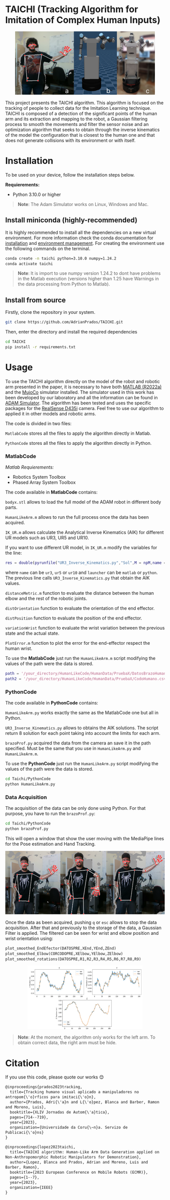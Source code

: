 # **TAICHI (Tracking Algorithm for Imitation of Complex Human Inputs)**
<p align="center">
  <img src="./Images/Imagen1.png" height=200 />
</p>

This project presents the TAICHI algorithm. This algorithm is focused on the tracking of people to collect data for the Imitation Learning technique. TAICHI is composed of a detection of the significant points of the human arm and its extraction and mapping to the robot, a Gaussian filtering process to smooth the movements and filter the sensor noise and an optimization algorithm that seeks to obtain through the inverse kinematics of the model the configuration that is closest to the human one and that does not generate collisions with its environment or with itself.

# Installation
To be used on your device, follow the installation steps below.

**Requierements:**
- Python 3.10.0 or higher

> **Note**: The Adam Simulator works on Linux, Windows and Mac.

## Install miniconda (highly-recommended)
It is highly recommended to install all the dependencies on a new virtual environment. For more information check the conda documentation for [installation](https://conda.io/projects/conda/en/latest/user-guide/install/index.html) and [environment management](https://conda.io/projects/conda/en/latest/user-guide/tasks/manage-environments.html). For creating the environment use the following commands on the terminal.

```bash
conda create -n taichi python=3.10.0 numpy=1.24.2
conda activate taichi
```
> **Note**: It is import to use numpy version 1.24.2 to dont have problems in the Matlab execution (versions higher than 1.25 have Warnings in the data processing from Python to Matlab).
## Install from source
Firstly, clone the repository in your system.
```bash
git clone https://github.com/AdrianPrados/TAICHI.git
```

Then, enter the directory and install the required dependencies
```bash
cd TAICHI
pip install -r requirements.txt
```

# Usage
To use the TAICHI algorithm directly on the model of the robot and robotic arm presented in the paper, it is necessary to have both [MATLAB (R2022a)](https://es.mathworks.com/products/new_products/release2022a.html) and the [MujoCo](https://github.com/openai/mujoco-py) simulator installed. The simulator used in this work has been developed by our laboratory and all the information can be found in [ADAM Simulator](https://github.com/vistormu/adam_simulator). The algorithm has been tested and uses the specific packages for the [RealSense D435i](https://www.intelrealsense.com/depth-camera-d435i/) camera. Feel free to use our algorithm to applied it in other models and robotic arms.

The code is divided in two files:

`MatlabCode` stores all the files to apply the algorithm directly in Matlab.

`PythonCode` stores all the files to apply the algorithm directly in Python.

### **MatlabCode**
*Matlab Requierements:*
- Robotics System Toolbox
- Phased Array System Toolbox

The code available in **MatlabCode** contains:

`bodyx.stl` allows to load the full model of the ADAM robot in different body parts.

`HumanLikeArm.m` allows to run the full process once the data has been acquired.

`IK_UR.m` allows calculate the Analytical Inverse Kinematics (AIK) for different UR models such as UR3, UR5 and UR10.

If you want to use different UR model, in `IK_UR.m` modify the variables for the line:

```matlab
res = double(pyrunfile("UR3_Inverse_Kinematics.py","Sol",M = npM,name = name,launcher = launcher));
```
where `name` can be `ur3`, `ur5` or `ur10` and `launcher` can be `matlab` or `python`. The previous line calls `UR3_Inverse_Kinematics.py` that obtain the AIK values.

`distanceMetric.m` function to evaluate the distance between the human elbow and the rest of the robotic joints.

`distOrientation` function to evaluate the orientation of the end effector.

`distPosition` function to evaluate the position of the end effector.

`variationWrist` function to evaluate the wrist variation between the previous state and the actual state.

`PlotError.m` function to plot the error for the end-effector respect the human wrist.

To use the **MatlabCode** just run the `HumanLikeArm.m` script modifying the values of the path were the data is stored.

```matlab
path = '/your_directory/HumanLikeCode/HumanData/PruebaX/DatosBrazoHumano.csv';
path2 = '/your_directory/HumanLikeCode/HumanData/PruebaX/CodoHumano.csv';
```
### **PythonCode**
The code available in **PythonCode** contains:

`HumanLikeArm.py` works exactly the same as the MatlabCode one but all in Python.

`UR3_Inverse_Kinematics.py` allows to obtains the AIK solutions. The script return 8 solution for each point taking into account the limits for each arm.

`brazoProf.py` acquired the data from the camera an save it in the path specified. Must be the same that you use in `HumanLikeArm.py` and 
`HumanLikeArm.m`.

To use the **PythonCode** just run the `HumanLikeArm.py` script modifying the values of the path were the data is stored.

``` bash
cd Taichi/PythonCode
python HumanLikeArm.py
```

### **Data Acquisition**
The acquisition of the data can be only done using Python. For that purpose, you have to run the `brazoProf.py`:

``` bash
cd Taichi/PythonCode
python brazoProf.py
```
This will open a window that show the user moving with the MediaPipe lines for the Pose estimation and Hand Tracking.

<p align="center">
  <img src="./Images/DataCamera.png" height=200 />
</p>

Once the data as been acquired, pushing `q` or `esc` allows to stop the data acquisition. After that and previously to the storage of the data, a Gaussian Filter is applied. The filtered can be seen for wrist and elbow position and wrist orientation using:

``` python
plot_smoothed_EndEfector(DATOSPRE,XEnd,YEnd,ZEnd)
plot_smoothed_Elbow(CORCODOPRE,XElbow,YElbow,ZElbow)
plot_smoothed_rotations(DATOSPRE,R1,R2,R3,R4,R5,R6,R7,R8,R9)
```

<p align="center">
  <img src="./Images/Gaussian.png" height=200 />
</p>

> **Note**: At the moment, the algorithm only works for the left arm. To obtain correct data, the right arm must be hide.

# Citation
If you use this code, please quote our works :blush:
```
@inproceedings{prados2023tracking,
  title={Tracking humano visual aplicado a manipuladores no antropom{\'o}rficos para imitaci{\'o}n},
  author={Prados, Adri{\'a}n and L{\'o}pez, Blanca and Barber, Ramon and Moreno, Luis},
  booktitle={XLIV Jornadas de Autom{\'a}tica},
  pages={714--719},
  year={2023},
  organization={Universidade da Coru{\~n}a. Servizo de Publicaci{\'o}ns}
}

```
```
@inproceedings{lopez2023taichi,
  title={TAICHI algorithm: Human-Like Arm Data Generation applied on Non-Anthropomorphic Robotic Manipulators for Demonstration},
  author={Lopez, Blanca and Prados, Adrian and Moreno, Luis and Barber, Ramon},
  booktitle={2023 European Conference on Mobile Robots (ECMR)},
  pages={1--7},
  year={2023},
  organization={IEEE}
}

```
